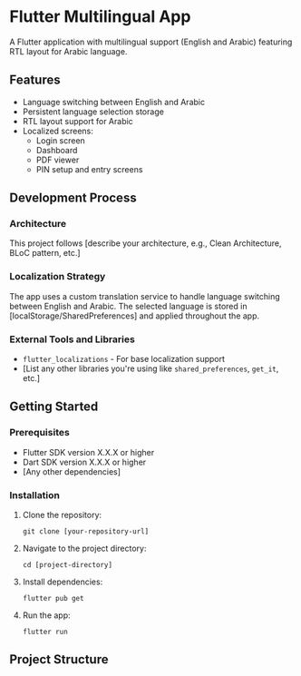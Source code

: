 # Flutter Multilingual App

A Flutter application with multilingual support (English and Arabic) featuring RTL layout for Arabic language.

## Features

- Language switching between English and Arabic
- Persistent language selection storage
- RTL layout support for Arabic
- Localized screens:
    - Login screen
    - Dashboard
    - PDF viewer
    - PIN setup and entry screens

## Development Process

### Architecture
This project follows [describe your architecture, e.g., Clean Architecture, BLoC pattern, etc.]

### Localization Strategy
The app uses a custom translation service to handle language switching between English and Arabic. The selected language is stored in [localStorage/SharedPreferences] and applied throughout the app.

### External Tools and Libraries
- `flutter_localizations` - For base localization support
- [List any other libraries you're using like `shared_preferences`, `get_it`, etc.]

## Getting Started

### Prerequisites
- Flutter SDK version X.X.X or higher
- Dart SDK version X.X.X or higher
- [Any other dependencies]

### Installation
1. Clone the repository:
   ```
   git clone [your-repository-url]
   ```

2. Navigate to the project directory:
   ```
   cd [project-directory]
   ```

3. Install dependencies:
   ```
   flutter pub get
   ```

4. Run the app:
   ```
   flutter run
   ```

## Project Structure
